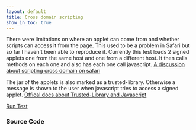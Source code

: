 ```yaml
---
layout: default
title: Cross domain scripting
show_in_toc: true
---
```


There were limitations on where an applet can come from and whether scripts can access it from the page. This used to be a problem in Safari but so far
I haven't been able to reproduce it. Currently this test loads 2 signed applets one from the same host and one from a different host.
It then calls methods on each one and also has each one call javascript.
[A discussion about scripting cross domain on safari](http://jogamp.org/applet-launcher/www/#SCRIPTING)

The jar of the applets is also marked as a trusted-library. Otherwise a message is shown to the user when javascript tries to access
a signed applet. [Offical docs about Trusted-Library and Javascript](http://docs.oracle.com/javase/7/docs/technotes/guides/jweb/mixed_code.html)

[Run Test](test.html)

### Source Code

<div>
<div id='gist-it-xdomainjs' style='width: 34em; float: left; margin-left: 10px'>
<script src="http://gist-it.appspot.com/github/{{ site.github_repo }}/blob/gh-pages/crossdomain-scripting/test.html?slice=28:50">
</script>
</div>
<div id='gist-it-appletjs' style='width: 24em; float: left; margin-left: 10px'>
<script src="http://gist-it.appspot.com/github/{{ site.github_repo }}/blob/gh-pages/crossdomain-scripting/applets/CrossDomainTest.java?slice=7:">
</script>
</div>
</div>
